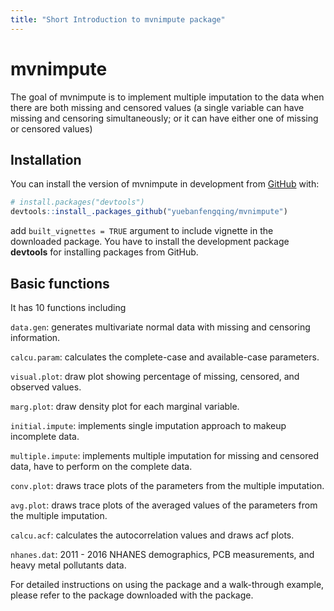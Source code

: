 ```yaml
---
title: "Short Introduction to mvnimpute package"
---
```

# mvnimpute

<!-- badges: start -->
<!-- badges: end -->

The goal of mvnimpute is to implement multiple imputation to the data when there are both missing and censored values (a single variable can have missing and censoring simultaneously; or it can have either one of missing or censored values)

## Installation

You can install the version of mvnimpute in development from [GitHub](https://github.com) with:

``` r
# install.packages("devtools")
devtools::install_.packages_github("yuebanfengqing/mvnimpute")
```

add `built_vignettes = TRUE` argument to include vignette in the downloaded package. You have to install the development package **devtools** for installing packages from GitHub.

## Basic functions

It has 10 functions including 

`data.gen`: generates multivariate normal data with missing and censoring information.

`calcu.param`: calculates the complete-case and available-case parameters.

`visual.plot`: draw plot showing percentage of missing, censored, and observed values.

`marg.plot`: draw density plot for each marginal variable.

`initial.impute`: implements single imputation approach to makeup incomplete data.

`multiple.impute`: implements multiple imputation for missing and censored data, have to perform on the complete data.

`conv.plot`: draws trace plots of the parameters from the multiple imputation.

`avg.plot`: draws trace plots of the averaged values of the parameters from the multiple imputation.

`calcu.acf`: calculates the autocorrelation values and draws acf plots.

`nhanes.dat`: 2011 - 2016 NHANES demographics, PCB measurements, and heavy metal pollutants data.

For detailed instructions on using the package and a walk-through example, please refer to the package downloaded with the package.


